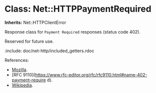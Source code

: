 # Class: Net::HTTPPaymentRequired
**Inherits:** Net::HTTPClientError
    

Response class for `Payment Required` responses (status code 402).

Reserved for future use.

:include: doc/net-http/included_getters.rdoc

References:

*   [Mozilla](https://developer.mozilla.org/en-US/docs/Web/HTTP/Status/402).
*   [RFC
    9110](https://www.rfc-editor.org/rfc/rfc9110.html#name-402-payment-require
    d).
*   [Wikipedia](https://en.wikipedia.org/wiki/List_of_HTTP_status_codes#402).



